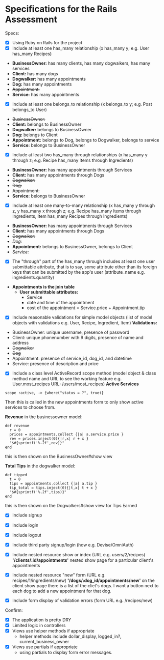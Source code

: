 # Specifications for the Rails Assessment

Specs:
- [x] Using Ruby on Rails for the project
- [x] Include at least one has_many relationship (x has_many y; e.g. User has_many Recipes)
* **BusinessOwner:** has many clients, has many dogwalkers, has many services
* **Client:** has many dogs
* **Dogwalker:** has many appointments
* **Dog:** has many appointments
* ~~Appointment:~~
* **Service:** has many appointments

- [x] Include at least one belongs_to relationship (x belongs_to y; e.g. Post belongs_to User)
* ~~BusinessOwner:~~
* **Client:** belongs to BusinessOwner
* **Dogwalker:** belongs to BusinessOwner
* **Dog:** belongs to Client  
* **Appointment:** belongs to Dog, belongs to Dogwalker, belongs to service
* **Service:** belongs to BusinessOwner

- [x] Include at least two has_many through relationships (x has_many y through z; e.g. Recipe has_many Items through Ingredients)
* **BusinessOwner:** has many appointments through Services
* **Client:** has many appointments through Dogs
* ~~Dogwalker:~~
* ~~Dog:~~
* ~~Appointment:~~
* **Service:** belongs to BusinessOwner

- [x] Include at least one many-to-many relationship (x has_many y through z, y has_many x through z; e.g. Recipe has_many Items through Ingredients, Item has_many Recipes through Ingredients)
* **BusinessOwner:** has many appointments through Services
* **Client:** has many appointments through Dogs
* ~~Dogwalker:~~
* *Dog:*
* **Appointment:** belongs to BusinessOwner, belongs to Client
* *Service:*

- [x] The "through" part of the has_many through includes at least one user submittable attribute, that is to say, some attribute other than its foreign keys that can be submitted by the app's user (attribute_name e.g. ingredients.quantity)<br>
* **Appointments is the join table**
  * **User submittable attributes:**
    * Service
    * date and time of the appointment
    * cost of the appointment = Service.price + Appointment.tip

- [x] Include reasonable validations for simple model objects (list of model objects with validations e.g. User, Recipe, Ingredient, Item)
**Validations:**
* BusinessOwner: unique username, presence of password
* Client: unique phonenumber with 9 digits, presence of name and address
* ~~Dogwalker~~
* ~~Dog~~
* Appointment: presence of service_id, dog_id, and datetime
* Service: presence of description and price

- [x] Include a class level ActiveRecord scope method (model object & class method name and URL to see the working feature e.g. User.most_recipes URL: /users/most_recipes)
**Active Services**
```
scope :active, -> {where("status = ?", true)}
```
Then this is called in the new appointments form to only show active services to choose from.

**Revenue**
in the businessowner model:
```
def revenue
  r = 0
  prices = appointments.collect {|a| a.service.price }
  rev = prices.inject(0){|r,x| r + x }
  "$#{sprintf('%.2f',rev)}"
end
```
this is then shown on the BusinessOwner#show view

**Total Tips**
in the dogwalker model:
```
def tipped
  t = 0
  tips = appointments.collect {|a| a.tip }
  tip_total = tips.inject(0){|t,x| t + x }
  "$#{sprintf('%.2f',tips)}"
end
```
this is then shown on the Dogwalkers#show view for Tips Earned

- [x] Include signup
- [x] Include login
- [x] Include logout
- [x] Include third party signup/login (how e.g. Devise/OmniAuth)

- [x] Include nested resource show or index (URL e.g. users/2/recipes)
**'/clients/:id/appointments'**
nested show page for a particular client's appointments

- [x] Include nested resource "new" form (URL e.g. recipes/1/ingredients/new)
**'/dogs/:dog_id/appointments/new'**
on the client show page there is a list of the cliet's dogs. I want a button next to each dog to add a new appointment for that dog.

- [x] Include form display of validation errors (form URL e.g. /recipes/new)

Confirm:
- [x] The application is pretty DRY
- [x] Limited logic in controllers
- [x] Views use helper methods if appropriate
  - helper methods include dollar_display, logged_in?, current_business_owner
- [x] Views use partials if appropriate
  - using partials to display form error messages.
